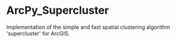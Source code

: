 # ArcPy_Supercluster
Implementation of the simple and fast spatial clustering algorithm 'supercluster' for ArcGIS.
